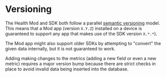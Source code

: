 # Versioning

The Health Mod and SDK both follow a parallel [semantic versioning](https://semver.org/) model.
This means that a Mod app (version `X.Y.Z`) installed on a device is guaranteed to support
any app that makes use of the SDK version `X.*.*`).

The Mod app might also support older SDKs by attempting to "convert" the given data internally, but
it is not guaranteed to work.

Adding making changes to the metrics (adding a new field or even a new metric) requires a major
version bump because there are strict checks in place to avoid invalid data being inserted into the
database.

